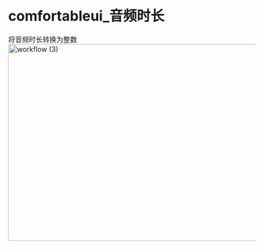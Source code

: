 # comfortableui_音频时长
将音频时长转换为整数
<img width="1249" height="401" alt="workflow (3)" src="https://github.com/user-attachments/assets/fb08d07b-93a6-4bac-b9df-c8d637d1908d" />
